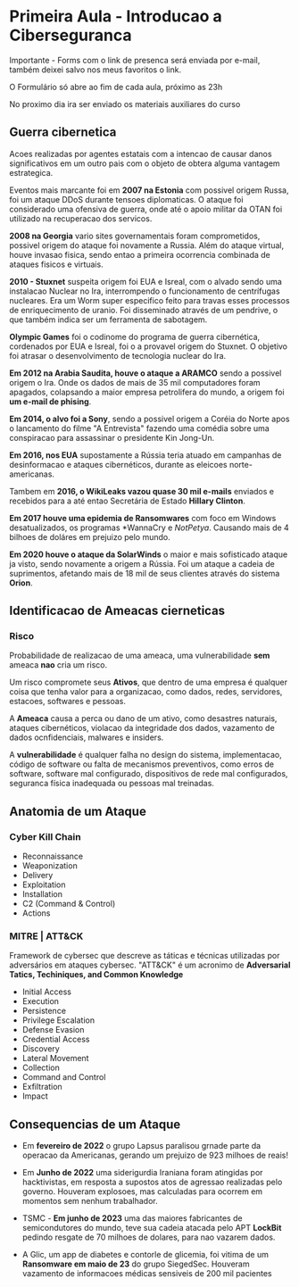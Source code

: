 
# Primeira Aula - Introducao a Ciberseguranca

Importante - Forms com o link de presenca será enviada por e-mail, também deixei salvo nos meus favoritos o link.

O Formulário só abre ao fim de cada aula, próximo as 23h

No proximo dia ira ser enviado os materiais auxiliares do curso

## Guerra cibernetica

Acoes realizadas por agentes estatais com a intencao de causar danos significativos em um outro pais com o objeto de obtera alguma vantagem estrategica.

Eventos mais marcante foi em **2007 na Estonia** com possivel origem Russa, foi um ataque DDoS durante tensoes diplomaticas. O ataque foi considerado uma ofensiva de guerra, onde até o apoio militar da OTAN foi utilizado na recuperacao dos servicos.

**2008 na Georgia** vario sites governamentais foram comprometidos, possivel origem do ataque foi novamente a Russia. Além do ataque virtual, houve invasao fisica, sendo entao a primeira ocorrencia combinada de ataques fisicos e virtuais.

**2010 - Stuxnet** suspeita origem foi EUA e Isreal, com o alvado sendo uma instalacao Nuclear no Ira, interrompendo o funcionamento de centrífugas nucleares. Era um Worm super especifico feito para travas esses processos de enriquecimento de uranio. Foi disseminado através de um pendrive, o que também indica ser um ferramenta de sabotagem.

**Olympic Games** foi o codinome do programa de guerra cibernética, cordenados por EUA e Isreal, foi o a provavel origem do Stuxnet. O objetivo foi atrasar o desenvolvimento de tecnologia nuclear do Ira.

**Em 2012 na Arabia Saudita, houve o ataque a ARAMCO** sendo a possivel origem o Ira. Onde os dados de mais de 35 mil computadores foram apagados, colapsando a maior empresa petrolifera do mundo, a origem foi **um e-mail de phising**.

**Em 2014, o alvo foi a Sony**, sendo a possivel origem a Coréia do Norte apos o lancamento do filme "A Entrevista" fazendo uma comédia sobre uma conspiracao para assassinar o presidente Kin Jong-Un.

**Em 2016, nos EUA** supostamente a Rússia teria atuado em campanhas de desinformacao e ataques cibernéticos, durante as eleicoes norte-americanas.

Tambem em **2016, o WikiLeaks vazou quase 30 mil e-mails** enviados e recebidos para a até entao Secretária de Estado **Hillary Clinton**.

**Em 2017 houve uma epidemia de Ransomwares** com foco em Windows desatualizados, os programas *WannaCry e *NotPetya*. Causando mais de 4 bilhoes de doláres em prejuizo pelo mundo.

**Em 2020 houve o ataque da SolarWinds** o maior e mais sofisticado ataque ja visto, sendo novamente a origem a Rússia. Foi um ataque a cadeia de suprimentos, afetando mais de 18 mil de seus clientes através do sistema **Orion**.

## Identificacao de Ameacas cierneticas

### Risco

Probabilidade de realizacao de uma ameaca, uma vulnerabilidade **sem** ameaca **nao** cria um risco.

Um risco compromete seus **Ativos**, que dentro de uma empresa é qualquer coisa que tenha valor para a organizacao, como dados, redes, servidores, estacoes, softwares e pessoas.

A **Ameaca** causa a perca ou dano de um ativo, como desastres naturais, ataques cibernéticos, violacao da integridade dos dados, vazamento de dados ocnfidenciais, malwares e insiders.

A **vulnerabilidade** é qualquer falha no design do sistema, implementacao, código de software ou falta de mecanismos preventivos, como erros de software, software mal configurado, dispositivos de rede mal configurados, seguranca física inadequada ou pessoas mal treinadas.

## Anatomia de um Ataque

### Cyber Kill Chain

- Reconnaissance
- Weaponization
- Delivery
- Exploitation
- Installation
- C2 (Command & Control)
- Actions

### MITRE | ATT&CK

Framework de cybersec que descreve as táticas e técnicas utilizadas por adversários em ataques cybersec. "ATT&CK" é um acronimo de **Adversarial Tatics, Techiniques, and Common Knowledge**

- Initial Access
- Execution
- Persistence
- Privilege Escalation
- Defense Evasion
- Credential Access
- Discovery
- Lateral Movement
- Collection
- Command and Control
- Exfiltration
- Impact

## Consequencias de um Ataque

- Em **fevereiro de 2022** o grupo Lapsus paralisou grnade parte da operacao da Americanas, gerando um prejuizo de 923 milhoes de reais!

- Em **Junho de 2022** uma siderigurdia Iraniana foram atingidas por hacktivistas, em resposta a supostos atos de agressao realizadas pelo governo. Houveram explosoes, mas calculadas para ocorrem em momentos sem nenhum trabalhador.

- TSMC - **Em junho de 2023** uma das maiores fabricantes de semicondutores do mundo, teve sua cadeia atacada pelo APT **LockBit** pedindo resgate de 70 milhoes de dolares, para nao vazarem dados.

- A Glic, um app de diabetes e contorle de glicemia, foi vitima de um **Ransomware em maio de 23** do grupo SiegedSec. Houveram vazamento de informacoes médicas sensiveis de 200 mil pacientes


